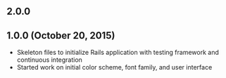 ## 2.0.0

## 1.0.0 (October 20, 2015)

- Skeleton files to initialize Rails application with testing framework and continuous integration
- Started work on initial color scheme, font family, and user interface
